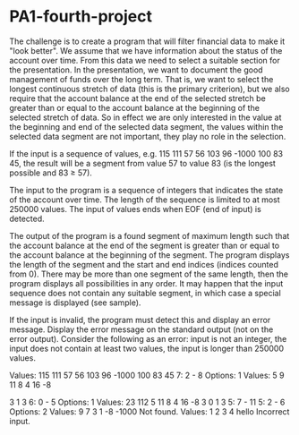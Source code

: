 # PA1-fourth-project
The challenge is to create a program that will filter financial data to make it "look better".
We assume that we have information about the status of the account over time. From this data we need to select a suitable section for the presentation. In the presentation, we want to document the good management of funds over the long term. That is, we want to select the longest continuous stretch of data (this is the primary criterion), but we also require that the account balance at the end of the selected stretch be greater than or equal to the account balance at the beginning of the selected stretch of data. So in effect we are only interested in the value at the beginning and end of the selected data segment, the values within the selected data segment are not important, they play no role in the selection.

If the input is a sequence of values, e.g. 115 111 57 56 103 96 -1000 100 83 45, the result will be a segment from value 57 to value 83 (is the longest possible and 83 ≥ 57).

The input to the program is a sequence of integers that indicates the state of the account over time. The length of the sequence is limited to at most 250000 values. The input of values ends when EOF (end of input) is detected.

The output of the program is a found segment of maximum length such that the account balance at the end of the segment is greater than or equal to the account balance at the beginning of the segment. The program displays the length of the segment and the start and end indices (indices counted from 0). There may be more than one segment of the same length, then the program displays all possibilities in any order. It may happen that the input sequence does not contain any suitable segment, in which case a special message is displayed (see sample).

If the input is invalid, the program must detect this and display an error message. Display the error message on the standard output (not on the error output). Consider the following as an error:
              input is not an integer,
              the input does not contain at least two values,
              the input is longer than 250000 values.

Values:
115 111 57 56 103 96 -1000 100 83 45
7: 2 - 8
Options: 1
Values:
5 9 11 8 
   4 16 -8 


3 1 3
6: 0 - 5
Options: 1
Values:
23 112 5 11 8 4 16 -8 3 0 1 3
5: 7 - 11
5: 2 - 6
Options: 2
Values:
9 7 3 1 -8 -1000
Not found.
Values:
1 2 3 4 hello
Incorrect input.

